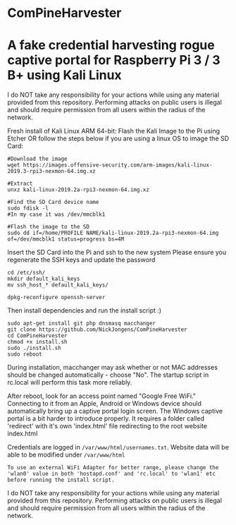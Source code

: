# ComPineHarvester

# A fake credential harvesting rogue captive portal for Raspberry Pi 3 / 3 B+ using Kali Linux

I do NOT take any responsibility for your actions while using any material provided from this repository.
Performing attacks on public users is illegal and should require permission from all users within the radius of the network.

Fresh install of Kali Linux ARM 64-bit:
Flash the Kali Image to the Pi using Etcher OR follow the steps below if you are using a linux OS to image the SD Card:

```
#Download the image
wget https://images.offensive-security.com/arm-images/kali-linux-2019.3-rpi3-nexmon-64.img.xz

#Extract
unxz kali-linux-2019.2a-rpi3-nexmon-64.img.xz

#Find the SD Card device name
sudo fdisk -l
#In my case it was /dev/mmcblk1

#Flash the image to the SD
sudo dd if=/home/PROFILE NAME/kali-linux-2019.2a-rpi3-nexmon-64.img of=/dev/mmcblk1 status=progress bs=4M

```


Insert the SD Card into the Pi and ssh to the new system
Please ensure you regenerate the SSH keys and update the password

```
cd /etc/ssh/
mkdir default_kali_keys
mv ssh_host_* default_kali_keys/

dpkg-reconfigure openssh-server

```

Then install dependencies and run the install script :)


```
sudo apt-get install git php dnsmasq macchanger
git clone https://github.com/NickJongens/ComPineHarvester
cd ComPineHarvester
chmod +x install.sh
sudo ./install.sh
sudo reboot
```
During installation, macchanger may ask whether or not MAC addresses should be changed automatically - choose "No". The startup script in rc.local will perform this task more reliably.

After reboot, look for an access point named "Google Free WiFi." Connecting to it from an Apple, Android or Windows device should automatically bring up a captive portal login screen.
The Windows captive portal is a bit harder to introduce properly. 
It requires a folder called 'redirect' with it's own 'index.html' file redirecting to the root website index.html

Credentials are logged in `/var/www/html/usernames.txt`.
Website data will be able to be modified under `/var/www/html`

```
To use an external WiFi Adapter for better range, please change the 'wlan0' value in both 'hostapd.conf' and 'rc.local' to 'wlan1' etc before running the install script.
```

I do NOT take any responsibility for your actions while using any material provided from this repository.
Performing attacks on public users is illegal and should require permission from all users within the radius of the network.
